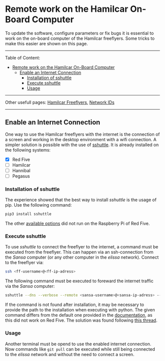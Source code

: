 # Remote work on the Hamilcar On-Board Computer

To update the software, configure parameters or fix bugs it is essential to work on the on-board computer of the Hamilcar freeflyers. Some tricks to make this easier are shown on this page.

---
Table of Content:
- [Remote work on the Hamilcar On-Board Computer](#remote-work-on-the-hamilcar-on-board-computer)
  - [Enable an Internet Connection](#enable-an-internet-connection)
    - [Installation of sshuttle](#installation-of-shuttle)
    - [Execute sshuttle](#execute-sshuttle)
    - [Usage](#usage)

---
Other usefull pages: [Hamilcar Freeflyers](hamilcar), [Network IDs](https://github.com/ELISSA-IRAS/elissa_wiki/blob/master/testbed/network.md)

---

## Enable an Internet Connection

One way to use the Hamilcar freeflyers with the internet is the connection of a screen and working in the desktop environment with a wifi connection. A simpler solution is possible with the use of [sshuttle](https://github.com/sshuttle/sshuttle). It is already installed on the following systems:

- [x] Red Five
- [ ] Hamilcar
- [ ] Hannibal
- [ ] Pegasus

### Installation of sshuttle

The experience showed that the best way to install _sshuttle_ is the usage of pip. Use the following command:

```bash
pip3 install sshuttle
```

The other [available options](https://sshuttle.readthedocs.io/en/stable/installation.html) did not run on the Raspberry Pi of Red Five. 

### Execute sshuttle

To use _sshuttle_ to connect the freeflyer to the internet, a command must be executed from the freeflyer. This can happen via an ssh-connection from the _Sansa_ computer (or any other computer in the _elissa_ network). Connect to the freeflyer via:

```bash
ssh <ff-username>@<ff-ip-adress>
```
The following command must be executed to foreward the internet traffic via the _Sansa_ computer:

```bash
sshuttle --dns --verbose --remote <sansa-username>@<sansa-ip-adress> --exclude <sansa-ip-adress> 0/0
```
If the command is not found after installation, it may be necessary to provide the path to the installation when executing with python. The given command differs from the default one provided in the [documentation](https://sshuttle.readthedocs.io/en/stable/usage.html), as this did not work on Red Five. The solution was found following [this thread](https://github.com/sshuttle/sshuttle/issues/150). 

### Usage

Another terminal must be opend to use the enabled internet connection. Now commands like `git pull` can be executed while still being connected to the _elissa_ network and without the need to connect a screen.

